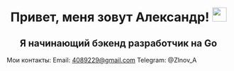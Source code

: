 ## <h1 align="center">Привет, меня зовут Александр! <img src="https://github.com/blackcater/blackcater/raw/main/images/Hi.gif" height="32"/></h1> </a> 
<h2 align="center">Я начинающий бэкенд разработчик на Go </h2>

Мои контакты:
Email: 4089229@gmail.com
Telegram: @Zlnov_A



<!--
**AlexandrZlnov/AlexandrZlnov** is a ✨ _special_ ✨ repository because its `README.md` (this file) appears on your GitHub profile.

Here are some ideas to get you started:

- 🔭 I’m currently working on ...
- 🌱 I’m currently learning ...
- 👯 I’m looking to collaborate on ...
- 🤔 I’m looking for help with ...
- 💬 Ask me about ...
- 📫 How to reach me: ...
- 😄 Pronouns: ...
- ⚡ Fun fact: ...
-->
